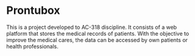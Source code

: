 # Prontubox
This is a project developed to AC-318 discipline. It consists of a web platform that stores the medical records of patients. With the objective to improve the medical cares, the data can be accessed by own patients or health professionals.
